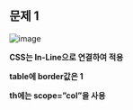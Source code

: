 ## 문제 1
![image](https://github.com/TaehanLee07/HTML_STUDY/assets/121335699/5c572dbc-1698-46db-ba6f-f59e7059dd2b)


**CSS는 In-Line으로 연결하여 적용**

**table에 border값은 1**

**th에는 scope=”col”을 사용**
